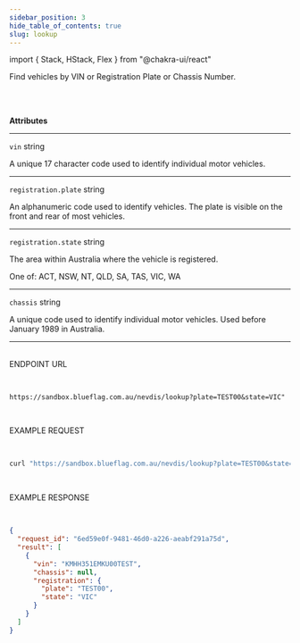 ```yaml
---
sidebar_position: 3
hide_table_of_contents: true
slug: lookup
---
```


import { Stack, HStack, Flex } from "@chakra-ui/react"

<HStack>

<Box className="boxContainer">
<Box className="attributes" h="100%" px="40px" py="10px">

Find vehicles by VIN or Registration Plate or Chassis Number.

<br /> <br />

**Attributes**
___

`vin` <span className="smaller-text">string</span>
<p>
A unique 17 character code used to identify individual motor vehicles.
</p>

___

`registration.plate` <span className="smaller-text">string</span>
<p>
An alphanumeric code used to identify vehicles. The plate is visible on the front and rear of most vehicles.
</p>

___

`registration.state` <span className="smaller-text">string</span>

The area within Australia where the vehicle is registered.
<p className="smaller-text">One of: ACT, NSW, NT, QLD, SA, TAS, VIC, WA</p>

___

`chassis` <span className="smaller-text">string</span>
<p>
A unique code used to identify individual motor vehicles. Used before January 1989 in Australia.
</p>

___

</Box>

<Box className="box2" h="100%" px="40px" py="10px">

<br />

<div className="method-example-response">
    <div className="method-example-request-topbar">
        <div className="method-example-request-title">ENDPOINT URL</div>
    </div>
    <pre className="IntroSection-pre">

```
https://sandbox.blueflag.com.au/nevdis/lookup?plate=TEST00&state=VIC"
```

</pre>
</div>

<div className="method-example-response">
    <div className="method-example-request-topbar">
        <div className="method-example-request-title">EXAMPLE REQUEST</div>
    </div>
    <pre className="IntroSection-pre">

```bash
curl "https://sandbox.blueflag.com.au/nevdis/lookup?plate=TEST00&state=VIC" -H "Authorization: secret_SANDBOX_f1nlZOh0Xr1JvMgJy0d0l9i5JybnBEAYfl7isuU0_o-1GkBsaN8f"
```

</pre>
</div>


<div className="method-example-response">
    <div className="method-example-request-topbar">
        <div className="method-example-request-title">EXAMPLE RESPONSE</div>
    </div>
    <pre className="IntroSection-pre">

```json
{
  "request_id": "6ed59e0f-9481-46d0-a226-aeabf291a75d",
  "result": [
    {
      "vin": "KMHH351EMKU00TEST",
      "chassis": null,
      "registration": {
        "plate": "TEST00",
        "state": "VIC"
      }
    }
  ]
}
```

</pre>
</div>

</Box>
</Box>

</HStack>